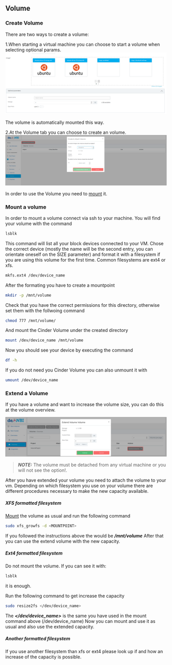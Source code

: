 ## Volume

### Create Volume

There are two ways to create a volume:

1.When starting a virtual machine you can choose to start a volume when selecting optional params.
![create_volume_vm](../portal/img/volume_vm.png)

The volume is automatically mounted this way.

2.At the Volume tab you can choose to create an volume.
![create_volume](../portal/img/volume.png)

In order to use the Volume you need to [mount](#mount-a-volume) it.

### Mount a volume

In order to mount a volume connect via ssh to your machine.
You will find your volume with the command

```BASH
lsblk
```

This command will list all your block devices connected to your VM.
Chose the correct device (mostly the name will be the second entry, you can orientate oneself on the SIZE parameter) and format it with a filesystem if you are using this volume for the first time.
Common filesystems are ext4 or xfs.

```BASH
mkfs.ext4 /dev/device_name
```

After the formating you have to create a mountpoint

```BASH
mkdir -p /mnt/volume
```

Check that you have the correct permissions for this directory, otherwise set them with the follwoing command

```BASH
chmod 777 /mnt/volume/
```

And mount the Cinder Volume under the created directory

```BASH
mount /dev/device_name /mnt/volume
```

Now you should see your device by executing the command

```BASH
df -h
```

If you do not need you Cinder Volume you can also unmount it with

```BASH
umount /dev/device_name
```

### Extend a Volume
If you have a volume and want to increase the volume size, you can do this at the volume overview.

![extend_volume](../portal/img/extend_volume.png)

> **_NOTE:_**  The volume must be detached from any virtual machine or you will not see the option!.


After you have extended your volume you need to attach the volume to your vm.
Depending on which filesystem you use on your volume
there are different procedures necessary to make the new capacity available.

#####  XFS formatted filesystem

[Mount](#mount-a-volume) the volume as usual and run the following command
```BASH
sudo xfs_growfs -d <MOUNTPOINT>
```
If you followed the instructions above the <MOUNTPOINT> would be ***/mnt/volume***
After that you can use the extend volume with the new capacity.

#####  Ext4 formatted filesystem

Do not mount the volume. If you can see it with:

```BASH
lsblk
```
it is enough.

Run the following command to get increase the capacity

```BASH
sudo resize2fs </dev/device_name>
```
The ***</dev/device_name>*** is the same you have used in the mount command
above (/dev/device_name)
Now you can mount and use it as usual and also use the extended capacity.

#####  Another formatted filesystem

If you use another filesystem than xfs or ext4 please look up if and how an increase
of the capacity is possible.


